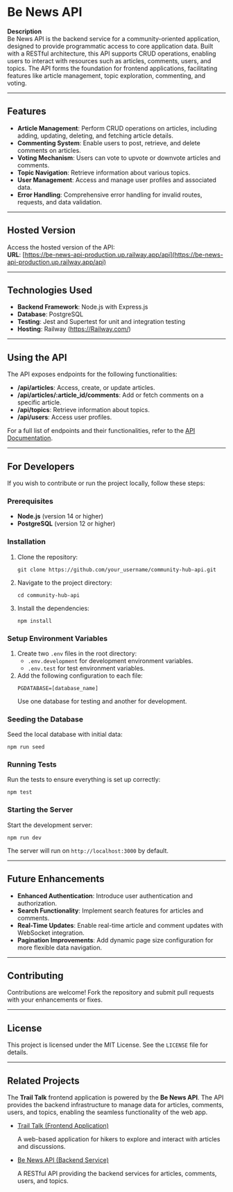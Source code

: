 # **Be News API**

**Description**  
Be News API is the backend service for a community-oriented application, designed to provide programmatic access to core application data. Built with a RESTful architecture, this API supports CRUD operations, enabling users to interact with resources such as articles, comments, users, and topics. The API forms the foundation for frontend applications, facilitating features like article management, topic exploration, commenting, and voting.

---

## **Features**

- **Article Management**: Perform CRUD operations on articles, including adding, updating, deleting, and fetching article details.
- **Commenting System**: Enable users to post, retrieve, and delete comments on articles.
- **Voting Mechanism**: Users can vote to upvote or downvote articles and comments.
- **Topic Navigation**: Retrieve information about various topics.
- **User Management**: Access and manage user profiles and associated data.
- **Error Handling**: Comprehensive error handling for invalid routes, requests, and data validation.

---

## **Hosted Version**

Access the hosted version of the API:  
**URL**: [https://be-news-api-production.up.railway.app/api](https://be-news-api-production.up.railway.app/api)

---

## **Technologies Used**

- **Backend Framework**: Node.js with Express.js
- **Database**: PostgreSQL
- **Testing**: Jest and Supertest for unit and integration testing
- **Hosting**: Railway (https://Railway.com/)

---

## **Using the API**

The API exposes endpoints for the following functionalities:
- **/api/articles**: Access, create, or update articles.
- **/api/articles/:article_id/comments**: Add or fetch comments on a specific article.
- **/api/topics**: Retrieve information about topics.
- **/api/users**: Access user profiles.

For a full list of endpoints and their functionalities, refer to the [API Documentation](#).

---

## **For Developers**

If you wish to contribute or run the project locally, follow these steps:

### **Prerequisites**

- **Node.js** (version 14 or higher)
- **PostgreSQL** (version 12 or higher)

### **Installation**

1. Clone the repository:
   ```
   git clone https://github.com/your_username/community-hub-api.git
   ```
2. Navigate to the project directory:
   ```
   cd community-hub-api
   ```
3. Install the dependencies:
   ```
   npm install
   ```

### **Setup Environment Variables**

1. Create two `.env` files in the root directory:
   - `.env.development` for development environment variables.
   - `.env.test` for test environment variables.
2. Add the following configuration to each file:
   ```
   PGDATABASE=[database_name]
   ```
   Use one database for testing and another for development.

### **Seeding the Database**

Seed the local database with initial data:
```
npm run seed
```

### **Running Tests**

Run the tests to ensure everything is set up correctly:
```
npm test
```

### **Starting the Server**

Start the development server:
```
npm run dev
```

The server will run on `http://localhost:3000` by default.

---

## **Future Enhancements**

- **Enhanced Authentication**: Introduce user authentication and authorization.
- **Search Functionality**: Implement search features for articles and comments.
- **Real-Time Updates**: Enable real-time article and comment updates with WebSocket integration.
- **Pagination Improvements**: Add dynamic page size configuration for more flexible data navigation.

---

## **Contributing**

Contributions are welcome! Fork the repository and submit pull requests with your enhancements or fixes.

---

## **License**

This project is licensed under the MIT License. See the `LICENSE` file for details.

---

<section id="related-projects">
  <h2>Related Projects</h2>
  <p>
    The <strong>Trail Talk</strong> frontend application is powered by the <strong>Be News API</strong>. 
    The API provides the backend infrastructure to manage data for articles, comments, users, and topics, 
    enabling the seamless functionality of the web app.
  </p>
  <ul>
    <li>
      <a href="https://github.com/dudleyspence/TrailTalk" target="_blank">Trail Talk (Frontend Application)</a>
      <p>A web-based application for hikers to explore and interact with articles and discussions.</p>
    </li>
    <li>
      <a href="https://github.com/dudleyspence/Be-News-API" target="_blank">Be News API (Backend Service)</a>
      <p>A RESTful API providing the backend services for articles, comments, users, and topics.</p>
    </li>
  </ul>
</section>

